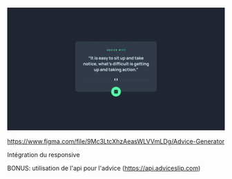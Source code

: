 ![](../.github/assets/advice-generator.png)

https://www.figma.com/file/9Mc3LtcXhzAeasWLVVmLDg/Advice-Generator

Intégration du responsive

BONUS: utilisation de l'api pour l'advice (https://api.adviceslip.com)
